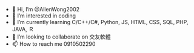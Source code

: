 - 👋 Hi, I’m @AllenWong2002
- 👀 I’m interested in coding
- 🌱 I’m currently learning C/C++/C#, Python, JS, HTML, CSS, SQL, PHP, JAVA, Ｒ
- 💞️ I’m looking to collaborate on 交友軟體
- 📫 How to reach me 0910502290

<!---
AllenWong2002/AllenWong2002 is a ✨ special ✨ repository because its `README.md` (this file) appears on your GitHub profile.
You can click the Preview link to take a look at your changes.
--->
